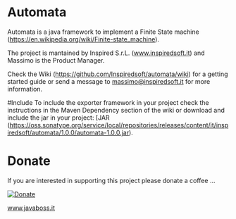 # Automata

Automata is a java framework to implement a Finite State machine (https://en.wikipedia.org/wiki/Finite-state_machine).

The project is mantained by Inspired S.r.L. (www.inspiredsoft.it) and Massimo is the Product Manager.

Check the Wiki (https://github.com/Inspiredsoft/automata/wiki) for a getting started guide or send a message to massimo@inspiredsoft.it for more information.

#Include
To include the exporter framework in your project check the instructions in the Maven Dependency section of the wiki or download and include the jar in your project: [JAR (https://oss.sonatype.org/service/local/repositories/releases/content/it/inspiredsoft/automata/1.0.0/automata-1.0.0.jar).

# Donate
If you are interested in supporting this project please donate a coffee ...

[![Donate](https://img.shields.io/badge/Donate-PayPal-green.svg)](https://www.paypal.com/cgi-bin/webscr?cmd=_s-xclick&hosted_button_id=SSF38JPQXNKWC)

www.javaboss.it
